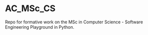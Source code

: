 # AC_MSc_CS
Repo for formative work on the MSc in Computer Science - Software Engineering
Playground in Python.
